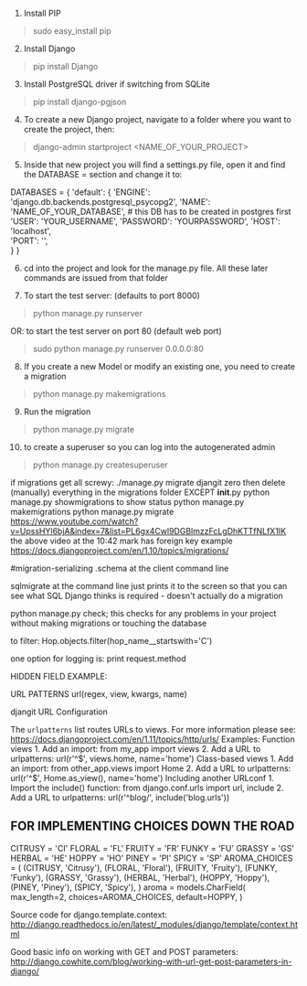 1) Install PIP
> sudo easy_install pip

2) Install Django
> pip install Django

3) Install PostgreSQL driver if switching from SQLite
> pip install django-pgjson

4) To create a new Django project, navigate to a folder where you want to create the project, then:
> django-admin startproject <NAME_OF_YOUR_PROJECT>

5) Inside that new project you will find a settings.py file, open it and find the DATABASE =  section and change it to:

DATABASES = {
    'default': {
        'ENGINE': 'django.db.backends.postgresql_psycopg2',
        'NAME': 'NAME_OF_YOUR_DATABASE', # this DB has to be created in postgres first
        'USER': 'YOUR_USERNAME',
        'PASSWORD': 'YOURPASSWORD',
        'HOST': 'localhost',                      
       'PORT': '',                      
   }
}

6) cd into the project and look for the manage.py file. All these later commands are issued from that folder

7) To start the test server: (defaults to port 8000)
> python manage.py runserver

OR: to start the test server on port 80 (default web port)
> sudo python manage.py runserver 0.0.0.0:80


<!-- ============= MIGRATIONS ============== -->
8) If you create a new Model or modify an existing one, you need to create a migration
> python manage.py makemigrations

9) Run the migration
> python manage.py migrate

10) to create a superuser so you can log into the autogenerated admin
> python manage.py createsuperuser

if migrations get all screwy:
./manage.py migrate djangit zero
then delete (manually) everything in the migrations folder EXCEPT __init__.py
python manage.py showmigrations to show status
python manage.py makemigrations
python manage.py migrate
https://www.youtube.com/watch?v=UpssHYl6bjA&index=7&list=PL6gx4Cwl9DGBlmzzFcLgDhKTTfNLfX1IK
the above video at the 10:42 mark has foreign key example
https://docs.djangoproject.com/en/1.10/topics/migrations/

#migration-serializing
 .schema at the client command line

sqlmigrate at the command line just prints it to the screen so that you can see what SQL Django thinks is required - doesn't actually do a migration

python manage.py check; this checks for any problems in your project without making migrations or touching the database

to filter: Hop.objects.filter(hop_name__startswith='C')


<!-- ========= USEFUL INFO FOR FUTURE ========= -->
one option for logging is: print request.method

HIDDEN FIELD EXAMPLE:
<input type="hidden" name="id" value="{{lostitem.id}}">

URL PATTERNS
url(regex, view, kwargs, name)

djangit URL Configuration

The `urlpatterns` list routes URLs to views. For more information please see:
    https://docs.djangoproject.com/en/1.11/topics/http/urls/
Examples:
Function views
    1. Add an import:  from my_app import views
    2. Add a URL to urlpatterns:  url(r'^$', views.home, name='home')
Class-based views
    1. Add an import:  from other_app.views import Home
    2. Add a URL to urlpatterns:  url(r'^$', Home.as_view(), name='home')
Including another URLconf
    1. Import the include() function: from django.conf.urls import url, include
    2. Add a URL to urlpatterns:  url(r'^blog/', include('blog.urls'))


FOR IMPLEMENTING CHOICES DOWN THE ROAD
--------------------------------------
CITRUSY = 'CI'
FLORAL = 'FL'
FRUITY = 'FR'
FUNKY = 'FU'
GRASSY = 'GS'
HERBAL = 'HE'
HOPPY = 'HO'
PINEY = 'PI'
SPICY = 'SP'
AROMA_CHOICES = (
    (CITRUSY, 'Citrusy'),
    (FLORAL, 'Floral'),
    (FRUITY, 'Fruity'),
    (FUNKY, 'Funky'),
    (GRASSY, 'Grassy'),
    (HERBAL, 'Herbal'),
    (HOPPY, 'Hoppy'),
    (PINEY, 'Piney'),
    (SPICY, 'Spicy'),
)
aroma = models.CharField(
    max_length=2,
    choices=AROMA_CHOICES,
    default=HOPPY,
)

<!-- <form method=“POST” action=“{% if id %}/hops/{{ id }/updateHop{% else %}/hops/ {% end %}” class=“well”> -->

Source code for django.template.context:
http://django.readthedocs.io/en/latest/_modules/django/template/context.html

Good basic info on working with GET and POST parameters:
http://django.cowhite.com/blog/working-with-url-get-post-parameters-in-django/
